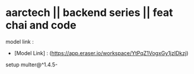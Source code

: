 # aarctech || backend series || feat chai and code 

model link :
-  [Model Link] : (https://app.eraser.io/workspace/YtPqZ1VogxGy1jzIDkzj)

setup
 multer@^1.4.5-